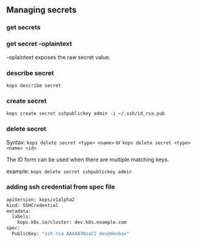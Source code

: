 ## Managing secrets

### get secrets

### get secret <name> -oplaintext

-oplaintext exposes the raw secret value.

### describe secret

`kops describe secret`

### create secret 

`kops create secret sshpublickey admin -i ~/.ssh/id_rsa.pub`

### delete secret

Syntax: `kops delete secret <type> <name>`
or `kops delete secret <type> <name> <id>`

The ID form can be used when there are multiple matching keys.

example:
`kops delete secret sshpublickey admin`


### adding ssh credential from spec file
```bash
apiVersion: kops/v1alpha2
kind: SSHCredential
metadata:
  labels:
    kops.k8s.io/cluster: dev.k8s.example.com
spec:
  PublicKey: "ssh-rsa AAAAB3NzaC1 dev@devbox"
```
